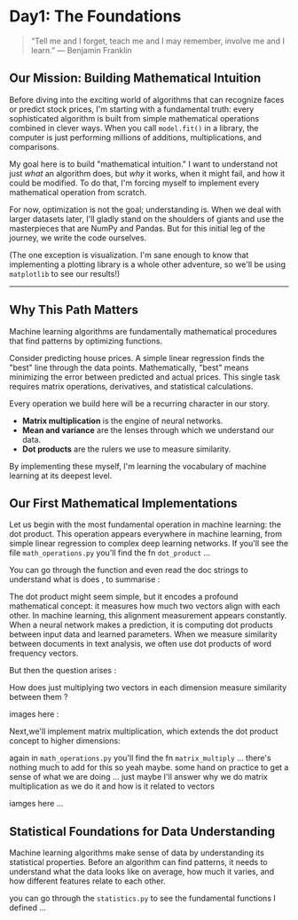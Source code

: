 # Day1: The Foundations

> “Tell me and I forget, teach me and I may remember, involve me and I learn.” — Benjamin Franklin

## Our Mission: Building Mathematical Intuition

Before diving into the exciting world of algorithms that can recognize faces or predict stock prices, I'm starting with a fundamental truth: every sophisticated algorithm is built from simple mathematical operations combined in clever ways. When you call `model.fit()` in a library, the computer is just performing millions of additions, multiplications, and comparisons.

My goal here is to build "mathematical intuition." I want to understand not just _what_ an algorithm does, but _why_ it works, when it might fail, and how it could be modified. To do that, I'm forcing myself to implement every mathematical operation from scratch.

For now, optimization is not the goal; understanding is. When we deal with larger datasets later, I'll gladly stand on the shoulders of giants and use the masterpieces that are NumPy and Pandas. But for this initial leg of the journey, we write the code ourselves.

(The one exception is visualization. I'm sane enough to know that implementing a plotting library is a whole other adventure, so we'll be using `matplotlib` to see our results!)

---

## Why This Path Matters

Machine learning algorithms are fundamentally mathematical procedures that find patterns by optimizing functions.

Consider predicting house prices. A simple linear regression finds the "best" line through the data points. Mathematically, "best" means minimizing the error between predicted and actual prices. This single task requires matrix operations, derivatives, and statistical calculations.

Every operation we build here will be a recurring character in our story.

- **Matrix multiplication** is the engine of neural networks.
- **Mean and variance** are the lenses through which we understand our data.
- **Dot products** are the rulers we use to measure similarity.

By implementing these myself, I'm learning the vocabulary of machine learning at its deepest level.

## Our First Mathematical Implementations

Let us begin with the most fundamental operation in machine learning: the dot product. This operation appears everywhere in machine learning, from simple linear regression to complex deep learning networks. If you'll see the file `math_operations.py` you'll find the fn `dot_product` ...

You can go through the function and even read the doc strings to understand what is does , to summarise :

The dot product might seem simple, but it encodes a profound mathematical concept: it measures how much two vectors align with each other. In machine learning, this alignment measurement appears constantly. When a neural network makes a prediction, it is computing dot products between input data and learned parameters. When we measure similarity between documents in text analysis, we often use dot products of word frequency vectors.

But then the question arises :

How does just multiplying two vectors in each dimension measure similarity between them ?

images here :

Next,we'll implement matrix multiplication, which extends the dot product concept to higher dimensions:

again in `math_operations.py` you'll find the fn `matrix_multiply` ...
there's nothing much to add for this so yeah maybe. some hand on practice to get a sense of what we are doing ... just maybe I'll answer why we do matrix multiplication as we do it and how is it related to vectors

iamges here ...

## Statistical Foundations for Data Understanding

Machine learning algorithms make sense of data by understanding its statistical properties. Before an algorithm can find patterns, it needs to understand what the data looks like on average, how much it varies, and how different features relate to each other.

you can go through the `statistics.py` to see the fundamental functions I defined ...
